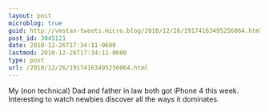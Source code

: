```yaml
---
layout: post
microblog: true
guid: http://vmstan-tweets.micro.blog/2010/12/26/19174163495256064.html
post_id: 3045121
date: 2010-12-26T17:34:11-0600
lastmod: 2010-12-26T17:34:11-0600
type: post
url: /2010/12/26/19174163495256064.html
---
```

My (non technical) Dad and father in law both got iPhone 4 this week. Interesting to watch newbies discover all the ways it dominates.
